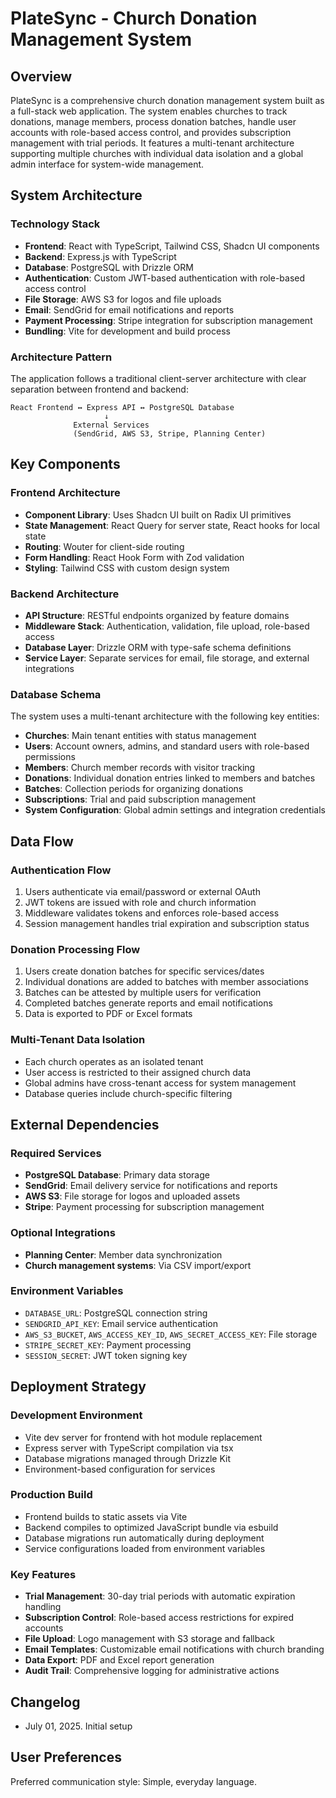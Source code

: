# PlateSync - Church Donation Management System

## Overview

PlateSync is a comprehensive church donation management system built as a full-stack web application. The system enables churches to track donations, manage members, process donation batches, handle user accounts with role-based access control, and provides subscription management with trial periods. It features a multi-tenant architecture supporting multiple churches with individual data isolation and a global admin interface for system-wide management.

## System Architecture

### Technology Stack
- **Frontend**: React with TypeScript, Tailwind CSS, Shadcn UI components
- **Backend**: Express.js with TypeScript
- **Database**: PostgreSQL with Drizzle ORM
- **Authentication**: Custom JWT-based authentication with role-based access control
- **File Storage**: AWS S3 for logos and file uploads
- **Email**: SendGrid for email notifications and reports
- **Payment Processing**: Stripe integration for subscription management
- **Bundling**: Vite for development and build process

### Architecture Pattern
The application follows a traditional client-server architecture with clear separation between frontend and backend:

```
React Frontend ↔ Express API ↔ PostgreSQL Database
                     ↓
              External Services
              (SendGrid, AWS S3, Stripe, Planning Center)
```

## Key Components

### Frontend Architecture
- **Component Library**: Uses Shadcn UI built on Radix UI primitives
- **State Management**: React Query for server state, React hooks for local state
- **Routing**: Wouter for client-side routing
- **Form Handling**: React Hook Form with Zod validation
- **Styling**: Tailwind CSS with custom design system

### Backend Architecture
- **API Structure**: RESTful endpoints organized by feature domains
- **Middleware Stack**: Authentication, validation, file upload, role-based access
- **Database Layer**: Drizzle ORM with type-safe schema definitions
- **Service Layer**: Separate services for email, file storage, and external integrations

### Database Schema
The system uses a multi-tenant architecture with the following key entities:
- **Churches**: Main tenant entities with status management
- **Users**: Account owners, admins, and standard users with role-based permissions
- **Members**: Church member records with visitor tracking
- **Donations**: Individual donation entries linked to members and batches
- **Batches**: Collection periods for organizing donations
- **Subscriptions**: Trial and paid subscription management
- **System Configuration**: Global admin settings and integration credentials

## Data Flow

### Authentication Flow
1. Users authenticate via email/password or external OAuth
2. JWT tokens are issued with role and church information
3. Middleware validates tokens and enforces role-based access
4. Session management handles trial expiration and subscription status

### Donation Processing Flow
1. Users create donation batches for specific services/dates
2. Individual donations are added to batches with member associations
3. Batches can be attested by multiple users for verification
4. Completed batches generate reports and email notifications
5. Data is exported to PDF or Excel formats

### Multi-Tenant Data Isolation
- Each church operates as an isolated tenant
- User access is restricted to their assigned church data
- Global admins have cross-tenant access for system management
- Database queries include church-specific filtering

## External Dependencies

### Required Services
- **PostgreSQL Database**: Primary data storage
- **SendGrid**: Email delivery service for notifications and reports
- **AWS S3**: File storage for logos and uploaded assets
- **Stripe**: Payment processing for subscription management

### Optional Integrations
- **Planning Center**: Member data synchronization
- **Church management systems**: Via CSV import/export

### Environment Variables
- `DATABASE_URL`: PostgreSQL connection string
- `SENDGRID_API_KEY`: Email service authentication
- `AWS_S3_BUCKET`, `AWS_ACCESS_KEY_ID`, `AWS_SECRET_ACCESS_KEY`: File storage
- `STRIPE_SECRET_KEY`: Payment processing
- `SESSION_SECRET`: JWT token signing key

## Deployment Strategy

### Development Environment
- Vite dev server for frontend with hot module replacement
- Express server with TypeScript compilation via tsx
- Database migrations managed through Drizzle Kit
- Environment-based configuration for services

### Production Build
- Frontend builds to static assets via Vite
- Backend compiles to optimized JavaScript bundle via esbuild
- Database migrations run automatically during deployment
- Service configurations loaded from environment variables

### Key Features
- **Trial Management**: 30-day trial periods with automatic expiration handling
- **Subscription Control**: Role-based access restrictions for expired accounts
- **File Upload**: Logo management with S3 storage and fallback
- **Email Templates**: Customizable email notifications with church branding
- **Data Export**: PDF and Excel report generation
- **Audit Trail**: Comprehensive logging for administrative actions

## Changelog
- July 01, 2025. Initial setup

## User Preferences

Preferred communication style: Simple, everyday language.